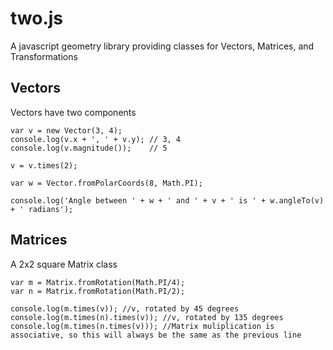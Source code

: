 two.js
======

A javascript geometry library providing classes for Vectors, Matrices, and Transformations

Vectors
-------

Vectors have two components

    var v = new Vector(3, 4);
    console.log(v.x + ', ' + v.y); // 3, 4
    console.log(v.magnitude());    // 5

    v = v.times(2);

    var w = Vector.fromPolarCoords(8, Math.PI);

    console.log('Angle between ' + w + ' and ' + v + ' is ' + w.angleTo(v) + ' radians');

Matrices
--------

A 2x2 square Matrix class

    var m = Matrix.fromRotation(Math.PI/4);
    var n = Matrix.fromRotation(Math.PI/2);

    console.log(m.times(v)); //v, rotated by 45 degrees
    console.log(m.times(n).times(v)); //v, rotated by 135 degrees
    console.log(m.times(n.times(v))); //Matrix muliplication is associative, so this will always be the same as the previous line